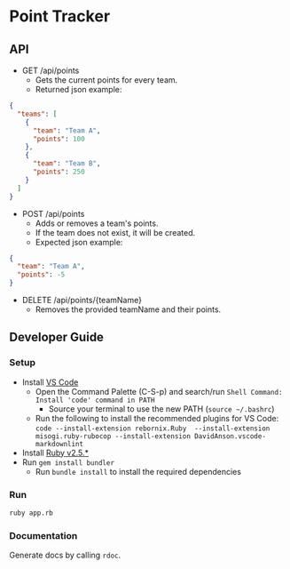 # Point Tracker

## API

- GET /api/points
  - Gets the current points for every team.
  - Returned json example:

```json
{
  "teams": [
    {
      "team": "Team A",
      "points": 100
    },
    {
      "team": "Team B",
      "points": 250
    }
  ]
}
```

- POST /api/points
  - Adds or removes a team's points.
  - If the team does not exist, it will be created.
  - Expected json example:

```json
{
  "team": "Team A",
  "points": -5
}
```

- DELETE /api/points/{teamName}
  - Removes the provided teamName and their points.

## Developer Guide

### Setup

- Install [VS Code](https://code.visualstudio.com/Download)
  - Open the Command Palette (C-S-p) and search/run `Shell Command: Install 'code' command in PATH`
    - Source your terminal to use the new PATH (`source ~/.bashrc`)
  - Run the following to install the recommended plugins for VS Code:
  `code --install-extension rebornix.Ruby  --install-extension misogi.ruby-rubocop --install-extension DavidAnson.vscode-markdownlint`
- Install [Ruby v2.5.*](https://www.ruby-lang.org/en/downloads/)
- Run `gem install bundler`
  - Run `bundle install` to install the required dependencies

### Run

```bash
ruby app.rb
```

### Documentation

Generate docs by calling `rdoc`.
